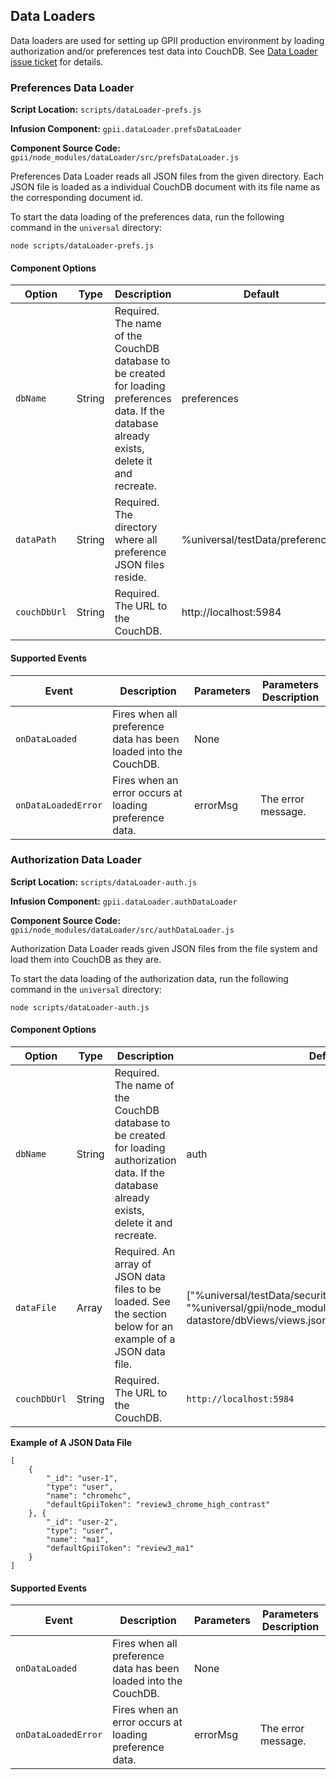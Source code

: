 ## Data Loaders

Data loaders are used for setting up GPII production environment by loading authorization and/or preferences test data into CouchDB. See [Data Loader issue ticket](https://issues.gpii.net/browse/GPII-1987) for details.

### Preferences Data Loader

**Script Location:** `scripts/dataLoader-prefs.js`

**Infusion Component:** `gpii.dataLoader.prefsDataLoader`

**Component Source Code:** `gpii/node_modules/dataLoader/src/prefsDataLoader.js`

Preferences Data Loader reads all JSON files from the given directory. Each JSON file is loaded as a individual CouchDB document with its file name as the corresponding document id. 

To start the data loading of the preferences data, run the following command in the `universal` directory:

```
node scripts/dataLoader-prefs.js
```

#### Component Options

| Option            | Type       | Description | Default |
| ----------------- | ---------- | ----------- | ------- |
| `dbName` | String | Required. The name of the CouchDB database to be created for loading preferences data. If the database already exists, delete it and recreate. | preferences |
| `dataPath` | String | Required. The directory where all preference JSON files reside. | %universal/testData/preferences/ |
| `couchDbUrl` | String | Required. The URL to the CouchDB. | http://localhost:5984 |

#### Supported Events

| Event | Description | Parameters | Parameters Description |
| ----- | ----------- | ---------- | ---------------------- |
| `onDataLoaded` | Fires when all preference data has been loaded into the CouchDB. | None |  |
| `onDataLoadedError` | Fires when an error occurs at loading preference data. | errorMsg | The error message. |

### Authorization Data Loader

**Script Location:** `scripts/dataLoader-auth.js`

**Infusion Component:** `gpii.dataLoader.authDataLoader`

**Component Source Code:** `gpii/node_modules/dataLoader/src/authDataLoader.js`

Authorization Data Loader reads given JSON files from the file system and load them into CouchDB as they are.

To start the data loading of the authorization data, run the following command in the `universal` directory:

```
node scripts/dataLoader-auth.js
```

#### Component Options

| Option            | Type       | Description | Default |
| ----------------- | ---------- | ----------- | ------- |
| `dbName` | String | Required. The name of the CouchDB database to be created for loading authorization data. If the database already exists, delete it and recreate. | auth |
| `dataFile` | Array | Required. An array of JSON data files to be loaded. See the section below for an example of a JSON data file.| ["%universal/testData/security/TestOAuth2DataStore.json", "%universal/gpii/node_modules/gpii-oauth2/gpii-oauth2-datastore/dbViews/views.json"] |
| `couchDbUrl` | String | Required. The URL to the CouchDB. | `http://localhost:5984` |

**Example of A JSON Data File**
```
[
    {
        "_id": "user-1",
        "type": "user",
        "name": "chromehc",
        "defaultGpiiToken": "review3_chrome_high_contrast"
    }, {
        "_id": "user-2",
        "type": "user",
        "name": "ma1",
        "defaultGpiiToken": "review3_ma1"
    }
]
```

#### Supported Events

| Event | Description | Parameters | Parameters Description |
| ----- | ----------- | ---------- | ---------------------- |
| `onDataLoaded` | Fires when all preference data has been loaded into the CouchDB. | None |  |
| `onDataLoadedError` | Fires when an error occurs at loading preference data. | errorMsg | The error message. |
